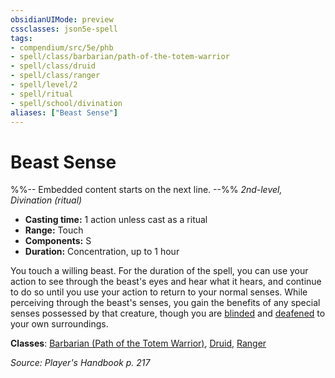 ```yaml
---
obsidianUIMode: preview
cssclasses: json5e-spell
tags:
- compendium/src/5e/phb
- spell/class/barbarian/path-of-the-totem-warrior
- spell/class/druid
- spell/class/ranger
- spell/level/2
- spell/ritual
- spell/school/divination
aliases: ["Beast Sense"]
---
```

# Beast Sense
%%-- Embedded content starts on the next line. --%%
*2nd-level, Divination (ritual)*  

- **Casting time:** 1 action unless cast as a ritual
- **Range:** Touch
- **Components:** S
- **Duration:** Concentration, up to 1 hour

You touch a willing beast. For the duration of the spell, you can use your action to see through the beast's eyes and hear what it hears, and continue to do so until you use your action to return to your normal senses. While perceiving through the beast's senses, you gain the benefits of any special senses possessed by that creature, though you are [blinded](rules/conditions.md#blinded) and [deafened](rules/conditions.md#deafened) to your own surroundings.

**Classes**: [Barbarian (Path of the Totem Warrior)](compendium/classes/barbarian-path-of-the-totem-warrior.md), [Druid](compendium/classes/druid.md), [Ranger](compendium/classes/ranger.md)

*Source: Player's Handbook p. 217*